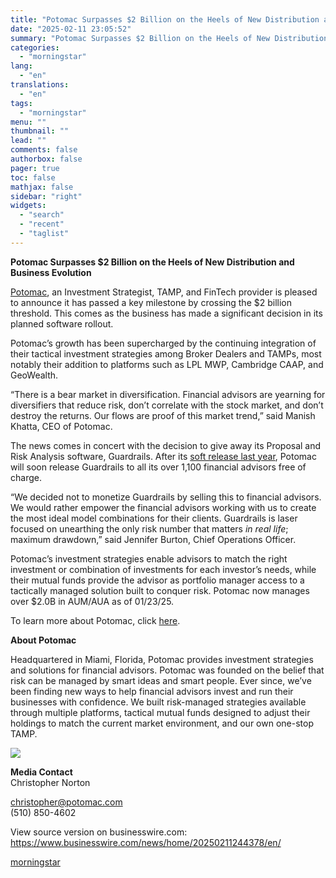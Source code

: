 ```yaml
---
title: "Potomac Surpasses $2 Billion on the Heels of New Distribution and Business Evolution"
date: "2025-02-11 23:05:52"
summary: "Potomac Surpasses $2 Billion on the Heels of New Distribution and Business Evolution Potomac, an Investment Strategist, TAMP, and FinTech provider is pleased to announce it has passed a key milestone by crossing the $2 billion threshold. This comes as the business has made a significant decision in its planned..."
categories:
  - "morningstar"
lang:
  - "en"
translations:
  - "en"
tags:
  - "morningstar"
menu: ""
thumbnail: ""
lead: ""
comments: false
authorbox: false
pager: true
toc: false
mathjax: false
sidebar: "right"
widgets:
  - "search"
  - "recent"
  - "taglist"
---
```


**Potomac Surpasses $2 Billion on the Heels of New Distribution and Business Evolution**

[Potomac](https://cts.businesswire.com/ct/CT?id=smartlink&url=https%3A%2F%2Fpotomac.com%2F&esheet=54201717&newsitemid=20250211244378&lan=en-US&anchor=Potomac&index=1&md5=903479649eea521a67837551537e0ca0), an Investment Strategist, TAMP, and FinTech provider is pleased to announce it has passed a key milestone by crossing the $2 billion threshold. This comes as the business has made a significant decision in its planned software rollout.

Potomac’s growth has been supercharged by the continuing integration of their tactical investment strategies among Broker Dealers and TAMPs, most notably their addition to platforms such as LPL MWP, Cambridge CAAP, and GeoWealth.

“There is a bear market in diversification. Financial advisors are yearning for diversifiers that reduce risk, don’t correlate with the stock market, and don’t destroy the returns. Our flows are proof of this market trend,” said Manish Khatta, CEO of Potomac.

The news comes in concert with the decision to give away its Proposal and Risk Analysis software, Guardrails. After its [soft release last year](https://cts.businesswire.com/ct/CT?id=smartlink&url=https%3A%2F%2Friabiz.com%2Fa%2F2024%2F1%2F26%2Fmanish-khatta-joins-forces-with-hiddenlevers-co-founder-praveen-ghanta-to-launch-guardrails-a-risk-analysis-play-that-rejects-raw-risk-numbers-a-game-changer-in-the-scale-minded-ria-space-analyst-says&esheet=54201717&newsitemid=20250211244378&lan=en-US&anchor=soft+release+last+year&index=2&md5=4f69e7abadf21c649fdbf9af233afff2), Potomac will soon release Guardrails to all its over 1,100 financial advisors free of charge.

“We decided not to monetize Guardrails by selling this to financial advisors. We would rather empower the financial advisors working with us to create the most ideal model combinations for their clients. Guardrails is laser focused on unearthing the only risk number that matters *in real life*; maximum drawdown,” said Jennifer Burton, Chief Operations Officer.

Potomac’s investment strategies enable advisors to match the right investment or combination of investments for each investor’s needs, while their mutual funds provide the advisor as portfolio manager access to a tactically managed solution built to conquer risk. Potomac now manages over $2.0B in AUM/AUA as of 01/23/25.

To learn more about Potomac, click [here](https://cts.businesswire.com/ct/CT?id=smartlink&url=https%3A%2F%2Fpotomac.com%2F&esheet=54201717&newsitemid=20250211244378&lan=en-US&anchor=here&index=3&md5=545c0458bf7fad75534fc68a89ea8c82).

**About Potomac**

Headquartered in Miami, Florida, Potomac provides investment strategies and solutions for financial advisors. Potomac was founded on the belief that risk can be managed by smart ideas and smart people. Ever since, we’ve been finding new ways to help financial advisors invest and run their businesses with confidence. We built risk-managed strategies available through multiple platforms, tactical mutual funds designed to adjust their holdings to match the current market environment, and our own one-stop TAMP.

 ![](https://cts.businesswire.com/ct/CT?id=bwnews&sty=20250211244378r1&sid=mstr3&distro=nx&lang=en)

**Media Contact**  
Christopher Norton
  
[christopher@potomac.com](mailto:christopher@potomac.com)  
(510) 850-4602

View source version on businesswire.com: <https://www.businesswire.com/news/home/20250211244378/en/>

[morningstar](https://www.morningstar.com/news/business-wire/20250211244378/potomac-surpasses-2-billion-on-the-heels-of-new-distribution-and-business-evolution)

